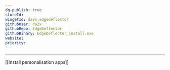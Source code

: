 ```yaml
---
dg-publish: true
storeId: 
wingetId: da2x.edgedeflector
githubUser: da2x
githubRepo: EdgeDeflector
githubBinary: EdgeDeflector_install.exe
website: 
priority: 
---
```

---

[[Install personalisation apps]]